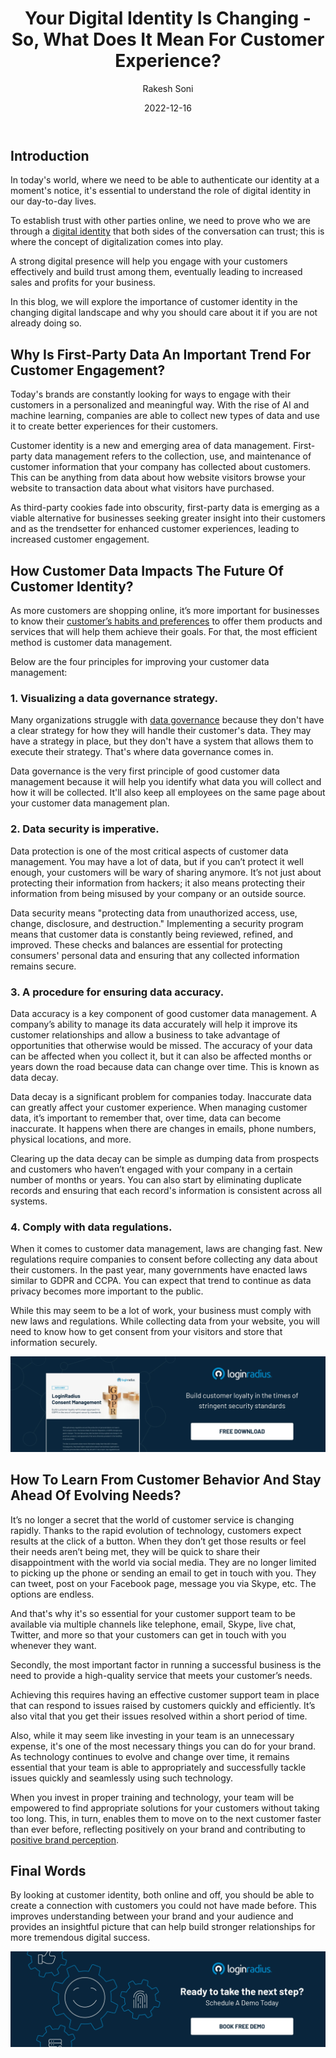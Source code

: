 ﻿---
title: "Your Digital Identity Is Changing - So, What Does It Mean For Customer Experience?"
date: "2022-12-16"
coverImage: "digital.webp"
tags: ["digital id", "cx", "customer identity"]
author: "Rakesh Soni"
description: "Now, more than ever, customer experience is baked into every business. That means that as a business owner, you need to deliver great digital experiences and customer interactions every time. This blog covers some of the important aspects of an effective digital strategy."
metadescription: "The importance of customer identity in the changing digital landscape is irreplaceable, and to build trust online, we need digital identity in our lives."
metatitle: "Embracing the Evolution of Digital Identity for Better CX"
---

## Introduction

In today's world, where we need to be able to authenticate our identity at a moment's notice, it's essential to understand the role of digital identity in our day-to-day lives. 

To establish trust with other parties online, we need to prove who we are through a [digital identity](https://blog.loginradius.com/growth/digital-identity-key-to-economic-growth/) that both sides of the conversation can trust; this is where the concept of digitalization comes into play. 

A strong digital presence will help you engage with your customers effectively and build trust among them, eventually leading to increased sales and profits for your business.

In this blog, we will explore the importance of customer identity in the changing digital landscape and why you should care about it if you are not already doing so.


## Why Is First-Party Data An Important Trend For Customer Engagement?

Today's brands are constantly looking for ways to engage with their customers in a personalized and meaningful way. With the rise of AI and machine learning, companies are able to collect new types of data and use it to create better experiences for their customers. 

Customer identity is a new and emerging area of data management. First-party data management refers to the collection, use, and maintenance of customer information that your company has collected about customers. This can be anything from data about how website visitors browse your website to transaction data about what visitors have purchased.

As third-party cookies fade into obscurity, first-party data is emerging as a viable alternative for businesses seeking greater insight into their customers and as the trendsetter for enhanced customer experiences, leading to increased customer engagement.


## How Customer Data Impacts The Future Of Customer Identity?

As more customers are shopping online, it’s more important for businesses to know their [customer’s habits and preferences](https://blog.loginradius.com/growth/lead-era-customer-centric-marketing/) to offer them products and services that will help them achieve their goals. For that, the most efficient method is customer data management.

Below are the four principles for improving your customer data management:


### 1. Visualizing a data governance strategy.

Many organizations struggle with [data governance](https://blog.loginradius.com/identity/data-governance-best-practices/) because they don't have a clear strategy for how they will handle their customer's data. They may have a strategy in place, but they don't have a system that allows them to execute their strategy. That's where data governance comes in. 

Data governance is the very first principle of good customer data management because it will help you identify what data you will collect and how it will be collected. It'll also keep all employees on the same page about your customer data management plan.


### 2. Data security is imperative.

Data protection is one of the most critical aspects of customer data management. You may have a lot of data, but if you can’t protect it well enough, your customers will be wary of sharing anymore. It’s not just about protecting their information from hackers; it also means protecting their information from being misused by your company or an outside source. 

Data security means "protecting data from unauthorized access, use, change, disclosure, and destruction." Implementing a security program means that customer data is constantly being reviewed, refined, and improved. These checks and balances are essential for protecting consumers' personal data and ensuring that any collected information remains secure.


### 3. A procedure for ensuring data accuracy.

Data accuracy is a key component of good customer data management. A company’s ability to manage its data accurately will help it improve its customer relationships and allow a business to take advantage of opportunities that otherwise would be missed. The accuracy of your data can be affected when you collect it, but it can also be affected months or years down the road because data can change over time. This is known as data decay.

Data decay is a significant problem for companies today. Inaccurate data can greatly affect your customer experience. When managing customer data, it’s important to remember that, over time, data can become inaccurate. It happens when there are changes in emails, phone numbers, physical locations, and more. 

Clearing up the data decay can be simple as dumping data from prospects and customers who haven’t engaged with your company in a certain number of months or years. You can also start by eliminating duplicate records and ensuring that each record's information is consistent across all systems.


### 4. Comply with data regulations.

When it comes to customer data management, laws are changing fast. New regulations require companies to consent before collecting any data about their customers. In the past year, many governments have enacted laws similar to GDPR and CCPA. You can expect that trend to continue as data privacy becomes more important to the public. 

While this may seem to be a lot of work, your business must comply with new laws and regulations. While collecting data from your website, you will need to know how to get consent from your visitors and store that information securely.

[![DS-consent-mngmnt](DS-consent-mngmnt.webp)](https://www.loginradius.com/resource/loginradius-consent-management)


## How To Learn From Customer Behavior And Stay Ahead Of Evolving Needs?

It’s no longer a secret that the world of customer service is changing rapidly. Thanks to the rapid evolution of technology, customers expect results at the click of a button. When they don’t get those results or feel their needs aren’t being met, they will be quick to share their disappointment with the world via social media. They are no longer limited to picking up the phone or sending an email to get in touch with you. They can tweet, post on your Facebook page, message you via Skype, etc. The options are endless. 

And that's why it's so essential for your customer support team to be available via multiple channels like telephone, email, Skype, live chat, Twitter, and more so that your customers can get in touch with you whenever they want.

Secondly, the most important factor in running a successful business is the need to provide a high-quality service that meets your customer’s needs. 

Achieving this requires having an effective customer support team in place that can respond to issues raised by customers quickly and efficiently. It’s also vital that you get their issues resolved within a short period of time. 

Also, while it may seem like investing in your team is an unnecessary expense, it's one of the most necessary things you can do for your brand. As technology continues to evolve and change over time, it remains essential that your team is able to appropriately and successfully tackle issues quickly and seamlessly using such technology. 

When you invest in proper training and technology, your team will be empowered to find appropriate solutions for your customers without taking too long. This, in turn, enables them to move on to the next customer faster than ever before, reflecting positively on your brand and contributing to [positive brand perception](https://www.loginradius.com/blog/growth/how-consumer-identity-influence-brand-recognizability/).


## Final Words

By looking at customer identity, both online and off, you should be able to create a connection with customers you could not have made before. This improves understanding between your brand and your audience and provides an insightful picture that can help build stronger relationships for more tremendous digital success.


[![book-a-demo-Consultation](../../assets/book-a-demo-loginradius.webp)](https://www.loginradius.com/contact-us?utm_source=blog&utm_medium=web&utm_campaign=evolution-digital-identity-better-cx)

